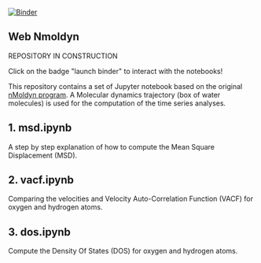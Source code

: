 [![Binder](https://mybinder.org/badge.svg)](https://mybinder.org/v2/gh/gchevrot/WebNmoldyn/master)

Web Nmoldyn
------------

REPOSITORY IN CONSTRUCTION

Click on the badge "launch binder" to interact with the notebooks!

This repository contains a set of Jupyter notebook based on the original
[nMoldyn program](http://dx.doi.org/10.1002/jcc.23035). A Molecular dynamics
trajectory (box of water molecules) is used for the computation of the time
series analyses.


## 1. msd.ipynb

A step by step explanation of how to compute the Mean Square Displacement
(MSD).

## 2. vacf.ipynb

Comparing the velocities and Velocity Auto-Correlation Function (VACF) for
oxygen and hydrogen atoms.

## 3. dos.ipynb

Compute the Density Of States (DOS) for oxygen and hydrogen atoms.


